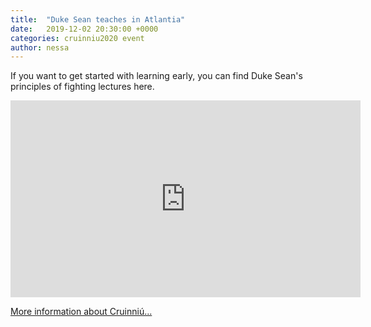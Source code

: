 ```yaml
---
title:  "Duke Sean teaches in Atlantia"
date:   2019-12-02 20:30:00 +0000
categories: cruinniu2020 event
author: nessa
---
```

If you want to get started with learning early, you can find Duke Sean's principles of fighting lectures here.

<iframe width="560" height="315" src="https://www.youtube.com/embed/MSdjOMmdW5g" frameborder="0" allow="accelerometer; autoplay; clipboard-write; encrypted-media; gyroscope; picture-in-picture" allowfullscreen></iframe>

[More information about Cruinniú...](/events/2020/cruinniu)